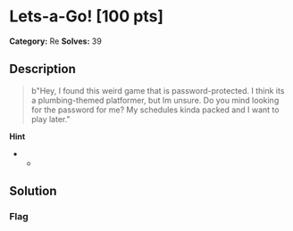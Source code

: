 # Lets-a-Go! [100 pts]

**Category:** Re
**Solves:** 39

## Description
>b"Hey, I found this weird game that is password-protected. I think its a plumbing-themed platformer, but Im unsure. Do you mind looking for the password for me? My schedules kinda packed and I want to play later."

**Hint**
* -

## Solution

### Flag

